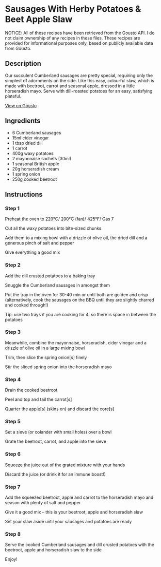 # Sausages With Herby Potatoes & Beet Apple Slaw

NOTICE: All of these recipes have been retrieved from the Gousto API. I do not claim ownership of any recipes in these files. These recipes are provided for informational purposes only, based on publicly available data from Gousto.

## Description

Our succulent Cumberland sausages are pretty special, requiring only the simplest of adornments on the side. Like this easy, colourful slaw, which is made with beetroot, carrot and seasonal apple, dressed in a little horseradish mayo. Serve with dill-roasted potatoes for an easy, satisfying plateful.

[View on Gousto](https://www.gousto.co.uk/recipes/cookbook/sausages-with-herby-potatoes-beet-apple-slaw)

## Ingredients

- 6 Cumberland sausages
- 15ml cider vinegar
- 1 tbsp dried dill
- 1 carrot
- 400g waxy potatoes
- 2 mayonnaise sachets (30ml)
- 1 seasonal British apple 
- 20g horseradish cream
- 1 spring onion
- 250g cooked beetroot

## Instructions


### Step 1

Preheat the oven to 220°C/ 200°C (fan)/ 425°F/ Gas 7


Cut all the waxy potatoes into bite-sized chunks


Add them to a mixing bowl with a drizzle of <span class="text-highlight">olive oil, the</span> dried dill and a generous pinch of salt and pepper


Give everything a good mix


### Step 2

Add the dill crusted potatoes to a baking tray


Snuggle the Cumberland sausages in amongst them


Put the tray in the oven for 30-40 min or until both are golden and crisp (alternatively, cook the sausages on the BBQ until they are slightly charred and cooked through!)


Tip: use two trays if you are cooking for 4, so there is space in between the potatoes


### Step 3

Meanwhile, combine the mayonnaise, horseradish, <span class="text-highlight">cider vinegar</span> and a drizzle of olive oil in a large mixing bowl


Trim, then slice the spring onion<span class="text-danger">[s]</span> finely


Stir the sliced spring onion into the horseradish mayo


### Step 4

Drain the cooked beetroot 


Peel and top and tail the carrot<span class="text-danger">[s]</span>


Quarter the apple<span class="text-danger">[s]</span> (skins on) and discard the core<span class="text-danger">[s]</span>


### Step 5

Set a sieve (or colander with small holes) over a bowl


Grate the beetroot, carrot, and apple into the sieve


### Step 6

Squeeze the <span class="text-highlight">juice</span> out of the grated mixture with your hands


Discard the juice (or drink it for an immune boost!)


### Step 7

Add the squeezed beetroot, apple and carrot to the horseradish mayo and season with plenty of salt and pepper


Give it a good mix – this is your beetroot, apple and horseradish slaw


Set your slaw aside until your sausages and potatoes are ready

### Step 8

Serve the cooked Cumberland sausages and dill crusted potatoes with the beetroot, apple and horseradish slaw to the side


Enjoy!

